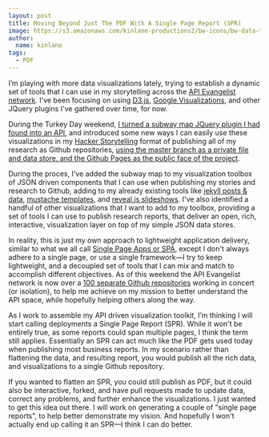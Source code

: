 ```yaml
---
layout: post
title: Moving Beyond Just The PDF With A Single Page Report (SPR)
image: https://s3.amazonaws.com/kinlane-productions2/bw-icons/bw-data-template.png
author:
  name: kinlane
tags:
  - PDF
---
```

I’m playing with more data visualizations lately, trying to establish a dynamic set of tools that I can use in my storytelling across the [API Evangelist network](http://apievangelist.com/network.html). I've been focusing on using [D3.js](http://d3js.org/), [Google Visualizations](https://developers.google.com/chart/interactive/docs/reference), and other JQuery plugins I've gathered over time, for now.

During the Turkey Day weekend, [I turned a subway map JQuery plugin I had found into an API](http://subway.map.apievangelist.com/), and introduced some new ways I can easily use these visualizations in my [Hacker Storytelling](http://hackerstorytelling.com/) format of publishing all of my research as Github repositories, [using the master branch as a private file and data store, and the Github Pages as the public face of the project](http://kinlane.com/2014/11/16/public-frontend-and-private-backend-for-my-sites-on-github/).

During the proces, I’ve added the subway map to my visualization toolbox of JSON driven components that I can use when publishing my stories and research to Github, adding to my already existing tools like [jekyll posts & data](http://jekyllrb.com/), [mustache templates](http://mustache.github.io/), and [reveal.js slideshows](http://lab.hakim.se/reveal-js/). I've also identified a handful of other visualizations that I want to add to my toolbox, providing a set of tools I can use to publish research reports, that deliver an open, rich, interactive, visualization layer on top of my simple JSON data stores.

In reality, this is just my own approach to lightweight application delivery, similar to what we all call [Single Page Apps or SPA](http://spa.apievangelist.com/), except I don't always adhere to a single page, or use a single framework—I try to keep lightweight, and a decoupled set of tools that I can mix and match to accomplish different objectives. As of this weekend the API Evangelist network is now over a [100 separate Github repositories](http://kinlane.com/projects/) working in concert (or isolation), to help me achieve on my mission to better understand the API space, while hopefully helping others along the way.

As I work to assemble my API driven visualization toolkit, I’m thinking I will start calling deployments a Single Page Report (SPR). While it won't be entirely true, as some reports could span multiple pages, I think the term still applies. Essentially an SPR can act much like the PDF gets used today when publishing most business reports. In my scenario rather than flattening the data, and resulting report, you would publish all the rich data, and visualizations to a single Github repository.

If you wanted to flatten an SPR, you could still publish as PDF, but it could also be interactive, forked, and have pull requests made to update data, correct any problems, and further enhance the visualizations. I just wanted to get this idea out there. I will work on generating a couple of "single page reports", to help better demonstrate my vision. And hopefully I won't actually end up calling it an SPR—I think I can do better.